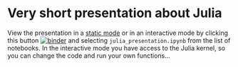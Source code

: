 # Very short presentation about Julia

View the presentation in a [static mode](https://nbviewer.jupyter.org/github/mmider/mpi_about_julia/blob/master/julia_presentation.ipynb) or in an interactive mode by clicking this button [![binder](https://mybinder.org/badge_logo.svg)](https://mybinder.org/v2/gh/mmider/mpi_about_julia/master) and selecting `julia_presentation.ipynb` from the list of notebooks. In the interactive mode you have access to the Julia kernel, so you can change the code and run your own functions...
